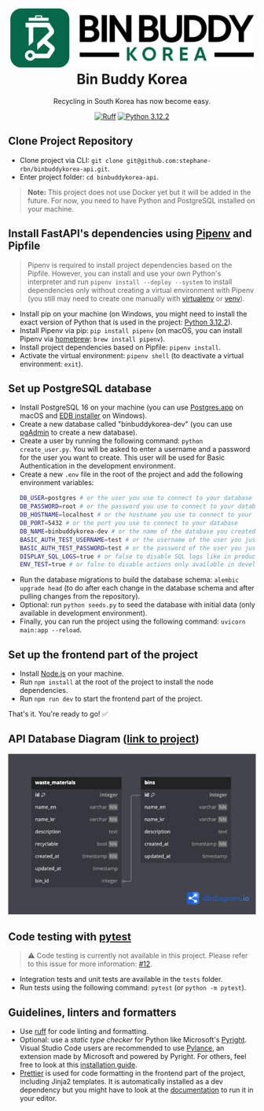 <h1 align="center">
  <div>
    <a href="https://binbuddykorea.com">
      <img src="logo-green-long.png" alt="Bin Buddy Korea Logo" height="120"/><br>
    </a>
    Bin Buddy Korea<br>
  </div>
</h1>

<p align="center">
Recycling in South Korea has now become easy.
</p>

<div align="center">

[![Ruff](https://img.shields.io/endpoint?url=https://raw.githubusercontent.com/astral-sh/ruff/main/assets/badge/v2.json)](https://github.com/astral-sh/ruff)
[![Python 3.12.2](https://img.shields.io/badge/python-3.12.2-blue.svg)](https://www.python.org/downloads/release/python-312/)

</div>

## Clone Project Repository

- Clone project via CLI: `git clone git@github.com:stephane-rbn/binbuddykorea-api.git`.
- Enter project folder: `cd binbuddykorea-api`.

> **Note:** This project does not use Docker yet but it will be added in the future. For now, you need to have Python and PostgreSQL installed on your machine.

## Install FastAPI's dependencies using [Pipenv](https://github.com/pypa/pipenv) and Pipfile

> Pipenv is required to install project dependencies based on the Pipfile. However, you can install and use your own Python's interpreter and run `pipenv install --deploy --system` to install dependencies only without creating a virtual environment with Pipenv (you still may need to create one manually with [virtualenv](https://virtualenv.pypa.io/en/latest/) or [venv](https://docs.python.org/3/library/venv.html)).

- Install pip on your machine (on Windows, you might need to install the exact version of Python that is used in the project: [Python 3.12.2](https://www.python.org/downloads/release/python-3122/)).
- Install Pipenv via pip: `pip install pipenv` (on macOS, you can install Pipenv via [homebrew](https://brew.sh/): `brew install pipenv`).
- Install project dependencies based on Pipfile: `pipenv install`.
- Activate the virtual environment: `pipenv shell` (to deactivate a virtual environment: `exit`).

## Set up PostgreSQL database

- Install PostgreSQL 16 on your machine (you can use [Postgres.app](https://postgresapp.com/) on macOS and [EDB installer](https://www.postgresql.org/download/windows/) on Windows).
- Create a new database called "binbuddykorea-dev" (you can use [pgAdmin](https://www.pgadmin.org/download/) to create a new database).
- Create a user by running the following command: `python create_user.py`. You will be asked to enter a username and a password for the user you want to create. This user will be used for Basic Authentication in the development environment.
- Create a new `.env` file in the root of the project and add the following environment variables:
  ```bash
  DB_USER=postgres # or the user you use to connect to your database
  DB_PASSWORD=root # or the password you use to connect to your database
  DB_HOSTNAME=localhost # or the hostname you use to connect to your database
  DB_PORT=5432 # or the port you use to connect to your database
  DB_NAME=binbuddykorea-dev # or the name of the database you created
  BASIC_AUTH_TEST_USERNAME=test # or the username of the user you just created
  BASIC_AUTH_TEST_PASSWORD=test # or the password of the user you just created
  DISPLAY_SQL_LOGS=true # or false to disable SQL logs like in production environment
  ENV_TEST=true # or false to disable actions only available in development environment
  ```
- Run the database migrations to build the database schema: `alembic upgrade head` (to do after each change in the database schema and after pulling changes from the repository).
- Optional: run `python seeds.py` to seed the database with initial data (only available in development environment).
- Finally, you can run the project using the following command: `uvicorn main:app --reload`.

## Set up the frontend part of the project

- Install [Node.js](https://nodejs.org/en/download/) on your machine.
- Run `npm install` at the root of the project to install the node dependencies.
- Run `npm run dev` to start the frontend part of the project.

That's it. You're ready to go! ✅

## API Database Diagram ([link to project](https://dbdiagram.io/d/BinBuddyKorea-API-65ddbb645cd0412774e91ee1))

![API Database Diagram](db-diagram.png)

## Code testing with [pytest](https://github.com/pytest-dev/pytest/)

> :warning: Code testing is currently not available in this project. Please refer to this issue for more information: [#12](https://github.com/stephane-rbn/binbuddykorea-api/issues/12).

- Integration tests and unit tests are available in the `tests` folder.
- Run tests using the following command: `pytest` (or `python -m pytest`).

## Guidelines, linters and formatters

- Use [ruff](https://github.com/astral-sh/ruff) for code linting and formatting.
- Optional: use a _static type checker_ for Python like Microsoft's [Pyright](https://github.com/microsoft/pyright). Visual Studio Code users are recommended to use [Pylance](https://marketplace.visualstudio.com/items?itemName=ms-python.vscode-pylance), an extension made by Microsoft and powered by Pyright. For others, feel free to look at this [installation guide](https://github.com/microsoft/pyright/blob/main/docs/installation.md).
- [Prettier](https://github.com/prettier/prettier) is used for code formatting in the frontend part of the project, including Jinja2 templates. It is automatically installed as a dev dependency but you might have to look at the [documentation](https://prettier.io/docs/en/editors.html) to run it in your editor.
